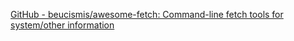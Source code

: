 
[GitHub - beucismis/awesome-fetch: Command-line fetch tools for system/other information](https://github.com/beucismis/awesome-fetch)
